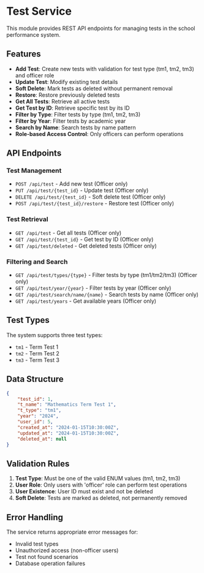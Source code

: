 # Test Service

This module provides REST API endpoints for managing tests in the school performance system.

## Features

- **Add Test**: Create new tests with validation for test type (tm1, tm2, tm3) and officer role
- **Update Test**: Modify existing test details
- **Soft Delete**: Mark tests as deleted without permanent removal
- **Restore**: Restore previously deleted tests
- **Get All Tests**: Retrieve all active tests
- **Get Test by ID**: Retrieve specific test by its ID
- **Filter by Type**: Filter tests by type (tm1, tm2, tm3)
- **Filter by Year**: Filter tests by academic year
- **Search by Name**: Search tests by name pattern
- **Role-based Access Control**: Only officers can perform operations

## API Endpoints

### Test Management
- `POST /api/test` - Add new test (Officer only)
- `PUT /api/test/{test_id}` - Update test (Officer only)
- `DELETE /api/test/{test_id}` - Soft delete test (Officer only)
- `POST /api/test/{test_id}/restore` - Restore test (Officer only)

### Test Retrieval
- `GET /api/test` - Get all tests (Officer only)
- `GET /api/test/{test_id}` - Get test by ID (Officer only)
- `GET /api/test/deleted` - Get deleted tests (Officer only)

### Filtering and Search
- `GET /api/test/types/{type}` - Filter tests by type (tm1/tm2/tm3) (Officer only)
- `GET /api/test/year/{year}` - Filter tests by year (Officer only)
- `GET /api/test/search/name/{name}` - Search tests by name (Officer only)
- `GET /api/test/years` - Get available years (Officer only)

## Test Types

The system supports three test types:
- `tm1` - Term Test 1
- `tm2` - Term Test 2  
- `tm3` - Term Test 3

## Data Structure

```json
{
    "test_id": 1,
    "t_name": "Mathematics Term Test 1",
    "t_type": "tm1",
    "year": "2024",
    "user_id": 5,
    "created_at": "2024-01-15T10:30:00Z",
    "updated_at": "2024-01-15T10:30:00Z",
    "deleted_at": null
}
```

## Validation Rules

1. **Test Type**: Must be one of the valid ENUM values (tm1, tm2, tm3)
2. **User Role**: Only users with 'officer' role can perform test operations
3. **User Existence**: User ID must exist and not be deleted
4. **Soft Delete**: Tests are marked as deleted, not permanently removed

## Error Handling

The service returns appropriate error messages for:
- Invalid test types
- Unauthorized access (non-officer users)
- Test not found scenarios
- Database operation failures
